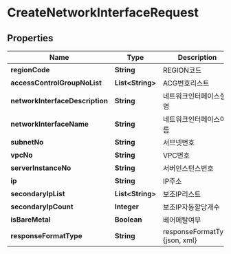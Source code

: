 
# CreateNetworkInterfaceRequest

## Properties
Name | Type | Description | Notes
------------ | ------------- | ------------- | -------------
**regionCode** | **String** | REGION코드 |  [optional]
**accessControlGroupNoList** | **List&lt;String&gt;** | ACG번호리스트 | 
**networkInterfaceDescription** | **String** | 네트워크인터페이스설명 |  [optional]
**networkInterfaceName** | **String** | 네트워크인터페이스이름 |  [optional]
**subnetNo** | **String** | 서브넷번호 | 
**vpcNo** | **String** | VPC번호 | 
**serverInstanceNo** | **String** | 서버인스턴스번호 |  [optional]
**ip** | **String** | IP주소 |  [optional]
**secondaryIpList** | **List&lt;String&gt;** | 보조IP리스트 |  [optional]
**secondaryIpCount** | **Integer** | 보조IP자동할당개수 |  [optional]
**isBareMetal** | **Boolean** | 베어메탈여부 |  [optional]
**responseFormatType** | **String** | responseFormatType {json, xml} |  [optional]



